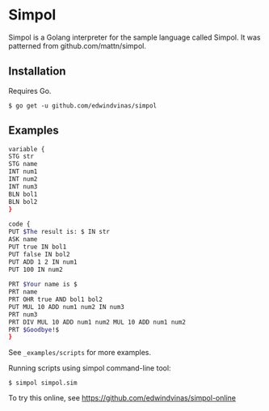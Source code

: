 # Simpol

Simpol is a Golang interpreter for the sample language called Simpol. It was patterned from github.com/mattn/simpol.

## Installation
Requires Go.
```
$ go get -u github.com/edwindvinas/simpol
```

## Examples

```bash
variable {
STG str
STG name
INT num1
INT num2
INT num3
BLN bol1
BLN bol2
}
 
code {
PUT $The result is: $ IN str
ASK name
PUT true IN bol1
PUT false IN bol2
PUT ADD 1 2 IN num1
PUT 100 IN num2
 
PRT $Your name is $
PRT name
PRT OHR true AND bol1 bol2
PUT MUL 10 ADD num1 num2 IN num3
PRT num3
PRT DIV MUL 10 ADD num1 num2 MUL 10 ADD num1 num2
PRT $Goodbye!$
}
```

See `_examples/scripts` for more examples.

Running scripts using simpol command-line tool:

```
$ simpol simpol.sim
```

To try this online, see https://github.com/edwindvinas/simpol-online

